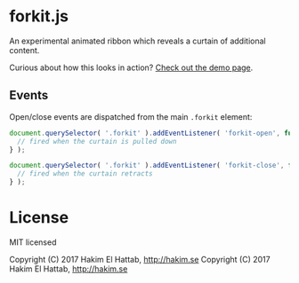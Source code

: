 # forkit.js

An experimental animated ribbon which reveals a curtain of additional content.

Curious about how this looks in action? [Check out the demo page](http://lab.hakim.se/forkit-js/).

## Events

Open/close events are dispatched from the main ```.forkit``` element:

```javascript
document.querySelector( '.forkit' ).addEventListener( 'forkit-open', function() {
  // fired when the curtain is pulled down
} );

document.querySelector( '.forkit' ).addEventListener( 'forkit-close', function() {
  // fired when the curtain retracts
} );
```

# License

MIT licensed

Copyright (C) 2017 Hakim El Hattab, http://hakim.se
Copyright (C) 2017 Hakim El Hattab, http://hakim.se
